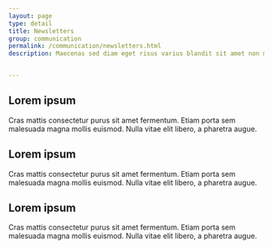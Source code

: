 ```yaml
---
layout: page
type: detail
title: Newsletters
group: communication
permalink: /communication/newsletters.html
description: Maecenas sed diam eget risus varius blandit sit amet non magna. Nullam quis risus eget urna mollis ornare vel eu leo. Sed posuere consectetur est at lobortis. Nulla vitae elit libero, a pharetra augue.


---
```


## Lorem ipsum
Cras mattis consectetur purus sit amet fermentum. Etiam porta sem malesuada magna mollis euismod. Nulla vitae elit libero, a pharetra augue.

## Lorem ipsum
Cras mattis consectetur purus sit amet fermentum. Etiam porta sem malesuada magna mollis euismod. Nulla vitae elit libero, a pharetra augue.

## Lorem ipsum
Cras mattis consectetur purus sit amet fermentum. Etiam porta sem malesuada magna mollis euismod. Nulla vitae elit libero, a pharetra augue.


